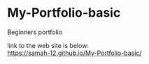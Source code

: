 # My-Portfolio-basic
Beginners portfolio
   
link to the web site is below:    
https://samah-12.github.io/My-Portfolio-basic/
